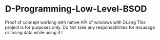 # D-Programming-Low-Level-BSOD
Proof of concept working with native API of windows with DLang
This project is for purposes only. Do Not take any responsabilities for misusage or losing data while using it !
